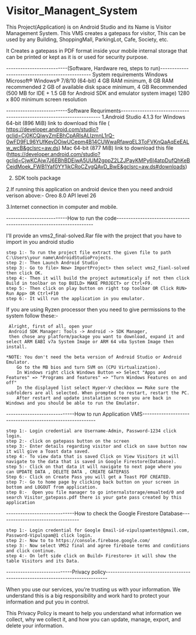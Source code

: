 # Visitor_Managent_System
This Project(Application) is on Android Studio and its Name is Visitor Management System.
This VMS creates a gatepass for visitor, This can be used by any Building, ShoppingMall, ParkingLot, Cafe, Society, etc.

It Creates a gatepass in PDF format inside your mobile internal storage that can be printed or kept as it is or used for security purpose.




--------------------------(Software, Hardware req, steps to run)------------------------------------------------
System requirements
Windows
Microsoft® Windows® 7/8/10 (64-bit)
4 GB RAM minimum, 8 GB RAM recommended
2 GB of available disk space minimum,
4 GB Recommended (500 MB for IDE + 1.5 GB for Android SDK and emulator system image)
1280 x 800 minimum screen resolution


--------------------------Software Requriments---------------------------------------------------------------------
1.Android Studio 4.1.3 
	for Windows 64-bit (896 MiB) link to download this file ( https://developer.android.com/studio?gclid=Cj0KCQjwyZmEBhCpARIsALIzmnL1rQ-0wFD9FL96YUfKevDOiwUCepm4B14CUWwaRfawqEL3ToFVKnQaAqEeEALw_wcB&gclsrc=aw.ds)
	    Mac 64-bit  (877 MiB) link to download this file (https://developer.android.com/studio?gclid=CjwKCAjw7J6EBhBDEiwA5UUM2gppZ2LZJPayKMPy6I4atpDufQhKeBCeidMoek_FWB1Yaf0YY1jkCRoCZvgQAvD_BwE&gclsrc=aw.ds#downloads)

2. SDK tools package 
	
2.If running this application on android device then you need android verison above:- Oreo 8.0 API level 26

3.Internet connection in computer and mobile.


--------------------------How to run the code-------------------------------------------------------------------- 

I'll provide an vms2_final-solved.Rar file with the project that you have to import in you android studio

	step 1:- To run the project file extract the given file to path C:\Users\your name\AndroidStudioProjects.
	step 2:- Then Launch Android Studio
	step 3:- Go to file> New> ImportProject> then select vms2_fianl-solved then click OK.
	step 4:- Then it will build the project automaticaly if not then click Build in toolbar on top BUILD> MAKE PROJECT> or Ctrl+F9.
	step 5:- Then click on play button on right top toolbar OR Click RUN> Run App> OR Ctrl+F10
	step 6:- It will run the application in you emulator.

If you are using Ryzen processor then you need to give permissions to the system follow  these:-
		
	 Alright, first of all, open your
	 Android SDK Manager: Tools -> Android -> SDK Manager, 
	 then chose any platform/package you want to download, expand it and select ARM EABI v7a System Image or ARM 64 v8a System Image then install.
		
	*NOTE: You don't need the beta version of Android Studio or Android Emulator.
		Go to the MB bios and turn SVM on (CPU Virtualization).
		In Windows right click Windows Button => Select "Apps and Features" => "Programs and features" => "Turn Windows Features on and off"
		In the displayed list select Hyper-V checkbox == Make sure the subfolders are all selected. When prompted to restart, restart the PC.
		After restart and update instalation screen you are back in Windows and you should be able to run the Emulator.

-----------------------------How to run Application VMS----------------------------------------------------------

	step 1:- Login credential are Username-Admin, Password-1234 click login.
	step 2:- click on gatepass button on the screen 
	step 3:- Enter details regarding visitor and click on save button now it will give a Toast data saved.
	step 4:- To view data that is saved Click on View Visitors it will navigate to the data that is saved in Google Firestore(Database).
	step 5:- Click on that data it will navigate to next page where you can UPDATE DATA , DELETE DATA , CREATE GATEPASS 
	Step 6:- Click on Create Pass you will get a Toast PDF CREATED.
	step 7:- Go to home page by clicking back button on your screen in bottom and LOGOUT from application.
	step 8:-  Open you file manager to go internalstorage/emualted/0 and search Visitor_gatepass.pdf there is your gate pass created by this application 


-----------------------------How to check the Google Firestore Database----------------------------------

	step 1:- Login credential for Google Email-id-vipulspamtest@gmail.com, Password-Vipulspam@1 click login.
	step 2:- Now to to https://console.firebase.google.com/	
	step 3:- Now select VMS2 final and agree firebase terms and conditions and click continue.
	step 4:- On left side click on Build> Firestore> it will show the table Visitors and its Data.


----------------------------Privacy policy-------------------------------------------------------------------------------

When you use our services, you’re trusting us with your information. We understand this is a big responsibility and work hard to protect your information and put you in control.

This Privacy Policy is meant to help you understand what information we collect, why we collect it, and how you can update, manage, export, and delete your information.


  
